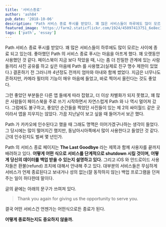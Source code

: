 ```yaml
---
title: '서비스종료'
author: 'ash84'
pub_date: '2018-10-06'
description: 'Path 서비스 종료 푸시를 받았다. 꽤 많은 서비스들이 하루에도 많이 모르는 사이에 종료 되고 있는데. 좋아했던 Path 의 서비스 종료 푸시는 마음을 아프게 했다. 꽤 오랫동안 사용했던 것 같다. 페이스북이 지금 보다 작았을 때, 나는 좀 더 친밀한 관계에 있는 사람들끼리 사진 공유를 하고 싶은 마음에 Path 를 사용했고(실제로 친구 명수 제한이 있었다.) 결혼하기 전 그러니까 4년정도 전까지 엄마와 아내와 함께 썼었다. 지금은 너무나도 흔하지만, 카메라 필터의 기능이 매우 마음에 들었고, 바로 찍어서 올린다는 것도 좋았다.'
featured_image: 'https://farm2.staticflickr.com/1924/45097413751_6e8ec1dda1_h.jpg'
tags: ['path', 'essay']
---
```


Path 서비스 종료 푸시를 받았다. 꽤 많은 서비스들이 하루에도 많이 모르는 사이에 종료 되고 있는데. 좋아했던 Path 의 서비스 종료 푸시는 마음을 아프게 했다. 꽤 오랫동안 사용했던 것 같다. 페이스북이 지금 보다 작았을 때, 나는 좀 더 친밀한 관계에 있는 사람들끼리 사진 공유를 하고 싶은 마음에 Path 를 사용했고(실제로 친구 명수 제한이 있었다.) 결혼하기 전 그러니까 4년정도 전까지 엄마와 아내와 함께 썼었다. 지금은 너무나도 흔하지만, 카메라 필터의 기능이 매우 마음에 들었고, 바로 찍어서 올린다는 것도 좋았다. 

그런 좋았던 부분들은 다른 앱 들에게 따라 잡혔고, 더 이상 차별화가 되지 못했고, 꽤 많은 사람들이 페이스북을 주로 쓰기 시작하면서 자연스럽게 Path 와 나 역시 멀어져 갔다. 그럼에도 불구하고, 좋았던 순간들을 찍었던 사진들이 있는 제 2의 싸이월드 같은 곳이라서 앱을 지우지는 않았다. 가끔 지난날이 보고 싶을 때 들어가서 보곤 했다. 

Path 가 카카오에 인수된다고 했을 때 그래도 명맥은 이어가겠구나하는 생각이 들었다. 그 당시에는 많이 떨어지긴 했지만, 동남아시아쪽에서 많이 사용한다고 들었던 것 같다. 근데 인수된지도 벌써 몇 년인가. 

Path 의 서비스 종료 페이지는 **The Last Goodbye** 라는 제목과 함께 사용자를 끝까지 배려하고 있다. **어떻게 어떤 식으로 서비스를 단계적으로 shutdown 시킬 것이며, 어떻게 당신의 데이터를 백업 받을 수 있는지 설명하고 있다.** 그리고 iOS 와 안드로이드 사용자들은 환불(refund) 조치에 대해서 안내해 주고 있다. 대부분의 서비스들은 무심하게 서비스가 언제 종료된다고 보내거나 성의 없는(잘 동작하지 않는) 백업 프로그램을 던져주는 일이 허다한데 말이다. 

글의 끝에는 아래의 문구가 쓰여져 있다. 

> Thank you again for giving us the opportunity to serve you.

결국 어떤 서비스건 언젠가는 어떤식으로든 종료가 된다. 

**어떻게 종료하는지도 중요하지 않을까.**
